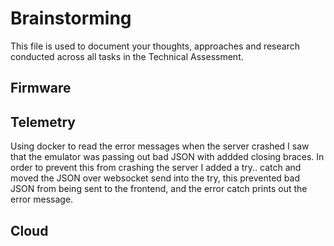 # Brainstorming

This file is used to document your thoughts, approaches and research conducted across all tasks in the Technical Assessment.

## Firmware

## Telemetry

Using docker to read the error messages when the server crashed I saw that the emulator was passing out bad JSON with addded closing braces. In order to prevent this from crashing the server I added a try.. catch and moved the JSON over websocket send into the try, this prevented bad JSON from being sent to the frontend, and the error catch prints out the error message.
## Cloud